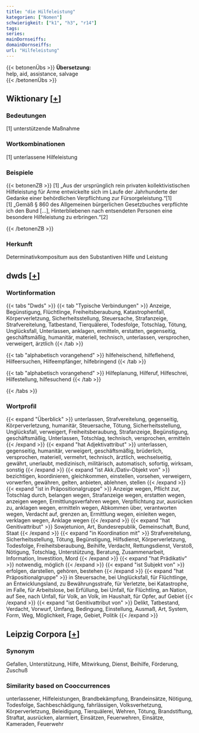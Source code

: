 ```yaml
---
title: "die Hilfeleistung"
kategorien: ["Nomen"]
schwierigkeit: ["k1", "h3", "r14"]
tags:
series:
mainDornseiffs:
domainDornseiffs:
url: "Hilfeleistung"
---
```


{{< betonenÜbs >}}
**Übersetzung:**  
help, aid, assistance, salvage  
{{< /betonenÜbs >}}

## Wiktionary [[+](https://de.wiktionary.org/wiki/Hilfeleistung)]

### Bedeutungen
[1] unterstützende Maßnahme  

### Wortkombinationen
[1] unterlassene Hilfeleistung  

### Beispiele
{{< betonenZB >}}
[1] „Aus der ursprünglich rein privaten kollektivistischen Hilfeleistung für Arme entwickelte sich im Laufe der Jahrhunderte der Gedanke einer behördlichen Verpflichtung zur Fürsorgeleistung.“[1]  
[1] „Gemäß § 860 des Allgemeinen bürgerlichen Gesetzbuches verpflichte ich den Bund […], Hinterbliebenen nach entsendeten Personen eine besondere Hilfeleistung zu erbringen.“[2]  

{{< /betonenZB >}}
### Herkunft
Determinativkompositum aus den Substantiven Hilfe und Leistung  



## dwds [[+](https://www.dwds.de/wb/Hilfeleistung)]

### Wortinformation
{{< tabs "Dwds" >}}
{{< tab "Typische Verbindungen" >}}
Anzeige, Begünstigung, Flüchtlinge, Freiheitsberaubung, Katastrophenfall, Körperverletzung, Sicherheitsstellung, Steuersache, Strafanzeige, Strafvereitelung, Tatbestand, Tierquälerei, Todesfolge, Totschlag, Tötung, Unglücksfall, Unterlassen, anklagen, ermitteln, erstatten, gegenseitig, geschäftsmäßig, humanitär, materiell, technisch, unterlassen, versprochen, verweigert, ärztlich
{{< /tab >}}

{{< tab "alphabetisch vorangehend" >}}
hilfeheischend, hilfeflehend, Hilfeersuchen, Hilfeempfänger, hilfebringend
{{< /tab >}}

{{< tab "alphabetisch vorangehend" >}}
Hilfeplanung, Hilferuf, Hilfeschrei, Hilfestellung, hilfesuchend
{{< /tab >}}

{{< /tabs >}}

### Wortprofil
{{< expand "Überblick" >}} unterlassen, Strafvereitelung, gegenseitig, Körperverletzung, humanitär, Steuersache, Tötung, Sicherheitsstellung, Unglücksfall, verweigert, Freiheitsberaubung, Strafanzeige, Begünstigung, geschäftsmäßig, Unterlassen, Totschlag, technisch, versprochen, ermitteln {{< /expand >}}
{{< expand "hat Adjektivattribut" >}} unterlassen, gegenseitig, humanitär, verweigert, geschäftsmäßig, brüderlich, versprochen, materiell, vermehrt, technisch, ärztlich, wechselseitig, gewährt, unerlaubt, medizinisch, militärisch, automatisch, sofortig, wirksam, sonstig {{< /expand >}}
{{< expand "ist Akk./Dativ-Objekt von" >}} bezichtigen, koordinieren, gleichkommen, einstellen, vorsehen, verweigern, vorwerfen, gewähren, gelten, anbieten, ablehnen, stellen {{< /expand >}}
{{< expand "ist in Präpositionalgruppe" >}} Anzeige wegen, Pflicht zur, Totschlag durch, belangen wegen, Strafanzeige wegen, erstatten wegen, anzeigen wegen, Ermittlungsverfahren wegen, Verpflichtung zur, ausrücken zu, anklagen wegen, ermitteln wegen, Abkommen über, verantworten wegen, Verdacht auf, grenzen an, Ermittlung wegen, einleiten wegen, verklagen wegen, Anklage wegen {{< /expand >}}
{{< expand "hat Genitivattribut" >}} Sowjetunion, Art, Bundesrepublik, Gemeinschaft, Bund, Staat {{< /expand >}}
{{< expand "in Koordination mit" >}} Strafvereitelung, Sicherheitsstellung, Tötung, Begünstigung, Hilfsdienst, Körperverletzung, Todesfolge, Freiheitsberaubung, Beihilfe, Verdacht, Rettungsdienst, Verstoß, Nötigung, Totschlag, Unterstützung, Beratung, Zusammenarbeit, Information, Investition, Mord {{< /expand >}}
{{< expand "hat Prädikativ" >}} notwendig, möglich {{< /expand >}}
{{< expand "ist Subjekt von" >}} erfolgen, darstellen, gehören, bestehen {{< /expand >}}
{{< expand "hat Präpositionalgruppe" >}} in Steuersache, bei Unglücksfall, für Flüchtlinge, an Entwicklungsland, zu Bewährungsstrafe, für Verletzte, bei Katastrophe, im Falle, für Arbeitslose, bei Erfüllung, bei Unfall, für Flüchtling, an Nation, auf See, nach Unfall, für Volk, an Volk, im Haushalt, für Opfer, auf Gebiet {{< /expand >}}
{{< expand "ist Genitivattribut von" >}} Delikt, Tatbestand, Verdacht, Vorwurf, Umfang, Bedingung, Einstellung, Ausmaß, Art, System, Form, Weg, Möglichkeit, Frage, Gebiet, Politik {{< /expand >}}

## Leipzig Corpora [[+](https://corpora.uni-leipzig.de/en/res?word=Hilfeleistung&corpusId=deu_newscrawl-public_2018)]


### Synonym
Gefallen, Unterstützung, Hilfe, Mitwirkung, Dienst, Beihilfe, Förderung, Zuschuß


### Similarity based on Cooccurrences
unterlassener, Hilfeleistungen, Brandbekämpfung, Brandeinsätze, Nötigung, Todesfolge, Sachbeschädigung, fahrlässigen, Volksverhetzung, Körperverletzung, Beleidigung, Tierquälerei, Wehren, Tötung, Brandstiftung, Straftat, ausrücken, alarmiert, Einsätzen, Feuerwehren, Einsätze, Kameraden, Feuerwehr


